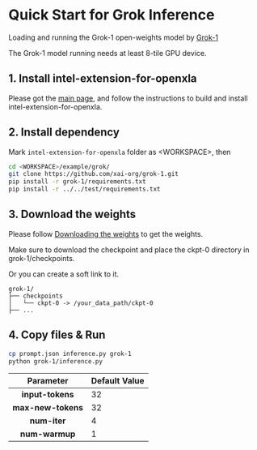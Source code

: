 # Quick Start for Grok Inference

Loading and running the Grok-1 open-weights model by [Grok-1](https://github.com/xai-org/grok-1)

The Grok-1 model running needs at least 8-tile GPU device.

## 1. Install intel-extension-for-openxla

Please got the [main page](https://github.com/intel/intel-extension-for-openxla/blob/main/README.md#build-and-install), and follow the instructions to build and install intel-extension-for-openxla.

## 2. Install dependency

Mark `intel-extension-for-openxla` folder as \<WORKSPACE\>, then
```bash
cd <WORKSPACE>/example/grok/
git clone https://github.com/xai-org/grok-1.git
pip install -r grok-1/requirements.txt
pip install -r ../../test/requirements.txt
```

## 3. Download the weights

Please follow [Downloading the weights](https://github.com/xai-org/grok-1#downloading-the-weights) to get the weights.

Make sure to download the checkpoint and place the ckpt-0 directory in grok-1/checkpoints.

Or you can create a soft link to it.

```
grok-1/
├── checkpoints
│   └── ckpt-0 -> /your_data_path/ckpt-0
├── ...
```

## 4. Copy files & Run
```bash
cp prompt.json inference.py grok-1
python grok-1/inference.py
```
| **Parameter** | **Default Value** |
| :---: | :--- |
| **input-tokens** | 32 |
| **max-new-tokens** | 32 |
| **num-iter** | 4 |
| **num-warmup** | 1 |
